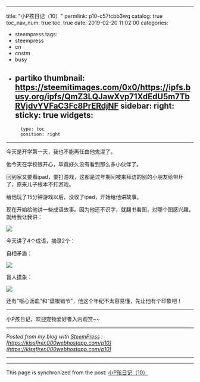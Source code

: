 
---
title: "小P孩日记（10）"
permlink: p10-c57tcbb3wq
catalog: true
toc_nav_num: true
toc: true
date: 2019-02-20 11:02:00
categories:
- steempress
tags:
- steempress
- cn
- cnstm
- busy
- partiko
thumbnail: https://steemitimages.com/0x0/https://ipfs.busy.org/ipfs/QmZ3LQJawXvp71XdEdU5m7TbRVjdvYVFaC3Fc8PrERdjNF
sidebar:
    right:
        sticky: true
widgets:
    -
        type: toc
        position: right
---


今天是开学第一天，我也不能再任由他鬼混了。

他今天在学校很开心，毕竟好久没有看到那么多小伙伴了。

回到家又要看ipad，要打游戏，这都是过年期间被来拜访的别的小朋友给带坏了，原来儿子根本不打游戏。

给他玩了15分钟游戏以后，没收了ipad，开始给他讲故事。

现在开始给他讲一些成语故事。因为他还不识字，就翻书看图，对哪个图感兴趣，就给我让我讲：

![](https://steemitimages.com/0x0/https://ipfs.busy.org/ipfs/QmZ3LQJawXvp71XdEdU5m7TbRVjdvYVFaC3Fc8PrERdjNF)

今天讲了4个成语，摘录2个：

自相矛盾：

![](https://steemitimages.com/0x0/https://ipfs.busy.org/ipfs/QmSxY2PxhHvTnJWcdwGwUihis1oYfeXv6cXxj8d17uoz47)

盲人摸象：

![](https://steemitimages.com/0x0/https://ipfs.busy.org/ipfs/QmfLNCtJHvka3QXD8dS6iqvCiCKNEpoabEMZHkH2AAFzYk)

还有“呕心沥血”和“盘根错节”，他这个年纪不太容易懂，先让他有个印象吧！

---

小P孩日记，欢迎宠物爱好者入内观赏~~ 

---

_Posted from my blog with [SteemPress](https://wordpress.org/plugins/steempress/) : [https://kissfirer.000webhostapp.com/p10](https://kissfirer.000webhostapp.com/p10)_

---

- - -

This page is synchronized from the post: [小P孩日记（10）](https://steemit.com/@julian2013/p10-c57tcbb3wq)
